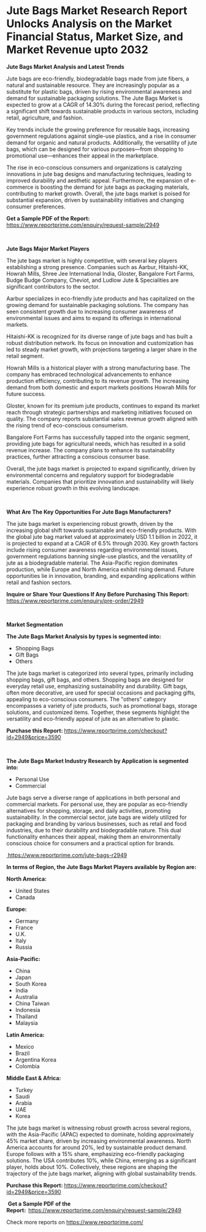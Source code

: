<p><h1>Jute Bags Market Research Report Unlocks Analysis on the Market Financial Status, Market Size, and Market Revenue upto 2032</h1></p><p><strong>Jute Bags Market Analysis and Latest Trends</strong></p>
<p><p>Jute bags are eco-friendly, biodegradable bags made from jute fibers, a natural and sustainable resource. They are increasingly popular as a substitute for plastic bags, driven by rising environmental awareness and demand for sustainable packaging solutions. The Jute Bags Market is expected to grow at a CAGR of 14.30% during the forecast period, reflecting a significant shift towards sustainable products in various sectors, including retail, agriculture, and fashion.</p><p>Key trends include the growing preference for reusable bags, increasing government regulations against single-use plastics, and a rise in consumer demand for organic and natural products. Additionally, the versatility of jute bags, which can be designed for various purposes—from shopping to promotional use—enhances their appeal in the marketplace. </p><p>The rise in eco-conscious consumers and organizations is catalyzing innovations in jute bag designs and manufacturing techniques, leading to improved durability and aesthetic appeal. Furthermore, the expansion of e-commerce is boosting the demand for jute bags as packaging materials, contributing to market growth. Overall, the jute bags market is poised for substantial expansion, driven by sustainability initiatives and changing consumer preferences.</p></p>
<p><strong>Get a Sample PDF of the Report:&nbsp;</strong> <a href="https://www.reportprime.com/enquiry/request-sample/2949?utm_campaign=2724&utm_medium=2&utm_source=Github&utm_content=ia&utm_term=18032025&utm_id=jute-bags">https://www.reportprime.com/enquiry/request-sample/2949</a></p>
<p>&nbsp;</p>
<p><strong>Jute Bags Major Market Players</strong></p>
<p><p>The jute bags market is highly competitive, with several key players establishing a strong presence. Companies such as Aarbur, Hitaishi-KK, Howrah Mills, Shree Jee International India, Gloster, Bangalore Fort Farms, Budge Budge Company, Cheviot, and Ludlow Jute & Specialities are significant contributors to the sector.</p><p>Aarbur specializes in eco-friendly jute products and has capitalized on the growing demand for sustainable packaging solutions. The company has seen consistent growth due to increasing consumer awareness of environmental issues and aims to expand its offerings in international markets.</p><p>Hitaishi-KK is recognized for its diverse range of jute bags and has built a robust distribution network. Its focus on innovation and customization has led to steady market growth, with projections targeting a larger share in the retail segment.</p><p>Howrah Mills is a historical player with a strong manufacturing base. The company has embraced technological advancements to enhance production efficiency, contributing to its revenue growth. The increasing demand from both domestic and export markets positions Howrah Mills for future success.</p><p>Gloster, known for its premium jute products, continues to expand its market reach through strategic partnerships and marketing initiatives focused on quality. The company reports substantial sales revenue growth aligned with the rising trend of eco-conscious consumerism.</p><p>Bangalore Fort Farms has successfully tapped into the organic segment, providing jute bags for agricultural needs, which has resulted in a solid revenue increase. The company plans to enhance its sustainability practices, further attracting a conscious consumer base.</p><p>Overall, the jute bags market is projected to expand significantly, driven by environmental concerns and regulatory support for biodegradable materials. Companies that prioritize innovation and sustainability will likely experience robust growth in this evolving landscape.</p></p>
<p>&nbsp;</p>
<p><strong>What Are The Key Opportunities For Jute Bags Manufacturers?</strong></p>
<p><p>The jute bags market is experiencing robust growth, driven by the increasing global shift towards sustainable and eco-friendly products. With the global jute bag market valued at approximately USD 1.1 billion in 2022, it is projected to expand at a CAGR of 6.5% through 2030. Key growth factors include rising consumer awareness regarding environmental issues, government regulations banning single-use plastics, and the versatility of jute as a biodegradable material. The Asia-Pacific region dominates production, while Europe and North America exhibit rising demand. Future opportunities lie in innovation, branding, and expanding applications within retail and fashion sectors.</p></p>
<p><strong>Inquire or Share Your Questions If Any Before Purchasing This Report:</strong> <a href="https://www.reportprime.com/enquiry/pre-order/2949?utm_campaign=2724&utm_medium=2&utm_source=Github&utm_content=ia&utm_term=18032025&utm_id=jute-bags">https://www.reportprime.com/enquiry/pre-order/2949</a></p>
<p>&nbsp;</p>
<p><strong>Market Segmentation</strong></p>
<p><strong>The Jute Bags Market Analysis by types is segmented into:</strong></p>
<p><ul><li>Shopping Bags</li><li>Gift Bags</li><li>Others</li></ul></p>
<p><p>The jute bags market is categorized into several types, primarily including shopping bags, gift bags, and others. Shopping bags are designed for everyday retail use, emphasizing sustainability and durability. Gift bags, often more decorative, are used for special occasions and packaging gifts, appealing to eco-conscious consumers. The "others" category encompasses a variety of jute products, such as promotional bags, storage solutions, and customized items. Together, these segments highlight the versatility and eco-friendly appeal of jute as an alternative to plastic.</p></p>
<p><strong>Purchase this Report:&nbsp;</strong><a href="https://www.reportprime.com/checkout?id=2949&price=3590&utm_campaign=2724&utm_medium=2&utm_source=Github&utm_content=ia&utm_term=18032025&utm_id=jute-bags">https://www.reportprime.com/checkout?id=2949&price=3590</a></p>
<p>&nbsp;</p>
<p><strong>The Jute Bags Market Industry Research by Application is segmented into:</strong></p>
<p><ul><li>Personal Use</li><li>Commercial</li></ul></p>
<p><p>Jute bags serve a diverse range of applications in both personal and commercial markets. For personal use, they are popular as eco-friendly alternatives for shopping, storage, and daily activities, promoting sustainability. In the commercial sector, jute bags are widely utilized for packaging and branding by various businesses, such as retail and food industries, due to their durability and biodegradable nature. This dual functionality enhances their appeal, making them an environmentally conscious choice for consumers and a practical option for brands.</p></p>
<p><a href="https://www.reportprime.com/jute-bags-r2949?utm_campaign=2724&utm_medium=2&utm_source=Github&utm_content=ia&utm_term=18032025&utm_id=jute-bags">&nbsp;https://www.reportprime.com/jute-bags-r2949</a></p>
<p><strong>In terms of Region, the Jute Bags Market Players available by Region are:</strong></p>
<p>
    <p> <strong> North America: </strong>
        <ul>
            <li>United States</li>
            <li>Canada</li>
        </ul>
        </p> 
    <p> <strong> Europe: </strong>
        <ul>
            <li>Germany</li>
            <li>France</li>
            <li>U.K.</li>
            <li>Italy</li>
            <li>Russia</li>
        </ul>
        </p> 
    <p> <strong> Asia-Pacific: </strong>
        <ul>
            <li>China</li>
            <li>Japan</li>
            <li>South Korea</li>
            <li>India</li>
            <li>Australia</li>
            <li>China Taiwan</li>
            <li>Indonesia</li>
            <li>Thailand</li>
            <li>Malaysia</li>
        </ul>
        </p> 
    <p> <strong> Latin America: </strong>
        <ul>
            <li>Mexico</li>
            <li>Brazil</li>
            <li>Argentina Korea</li>
            <li>Colombia</li>
        </ul>
        </p> 
    <p> <strong> Middle East & Africa: </strong>
        <ul>
            <li>Turkey</li>
            <li>Saudi</li>
            <li>Arabia</li>
            <li>UAE</li>
            <li>Korea</li>
        </ul>
    </p>
    </p>
<p><p>The jute bags market is witnessing robust growth across several regions, with the Asia-Pacific (APAC) expected to dominate, holding approximately 45% market share, driven by increasing environmental awareness. North America accounts for around 20%, led by sustainable product demand. Europe follows with a 15% share, emphasizing eco-friendly packaging solutions. The USA contributes 10%, while China, emerging as a significant player, holds about 10%. Collectively, these regions are shaping the trajectory of the jute bags market, aligning with global sustainability trends.</p></p>
<p><strong>Purchase this Report: </strong><a href="https://www.reportprime.com/checkout?id=2949&price=3590&utm_campaign=2724&utm_medium=2&utm_source=Github&utm_content=ia&utm_term=18032025&utm_id=jute-bags">https://www.reportprime.com/checkout?id=2949&price=3590</a></p>
<p>&nbsp;<strong>Get a Sample PDF of the Report:&nbsp;&nbsp;</strong><a href="https://www.reportprime.com/enquiry/request-sample/2949?utm_campaign=2724&utm_medium=2&utm_source=Github&utm_content=ia&utm_term=18032025&utm_id=jute-bags">https://www.reportprime.com/enquiry/request-sample/2949</a></p>
<p><strong></strong></p>
<p>Check more reports on <a href="https://www.reportprime.com/?utm_campaign=2724&utm_medium=2&utm_source=Github&utm_content=ia&utm_term=18032025&utm_id=jute-bags">https://www.reportprime.com/</a></p>